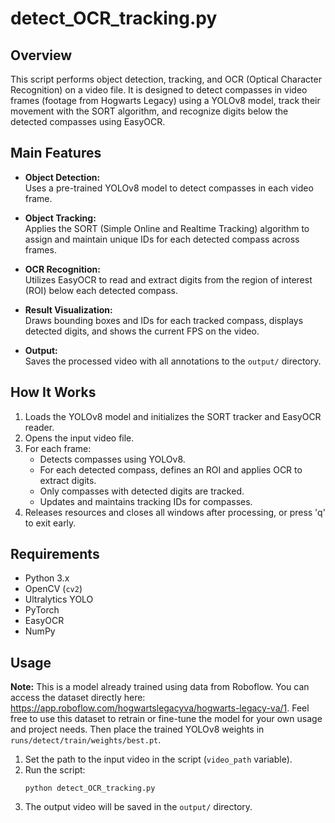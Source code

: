 # detect_OCR_tracking.py

## Overview

This script performs object detection, tracking, and OCR (Optical Character Recognition) on a video file. It is designed to detect compasses in video frames (footage from Hogwarts Legacy) using a YOLOv8 model, track their movement with the SORT algorithm, and recognize digits below the detected compasses using EasyOCR.

## Main Features

- **Object Detection:**  
  Uses a pre-trained YOLOv8 model to detect compasses in each video frame.

- **Object Tracking:**  
  Applies the SORT (Simple Online and Realtime Tracking) algorithm to assign and maintain unique IDs for each detected compass across frames.

- **OCR Recognition:**  
  Utilizes EasyOCR to read and extract digits from the region of interest (ROI) below each detected compass.

- **Result Visualization:**  
  Draws bounding boxes and IDs for each tracked compass, displays detected digits, and shows the current FPS on the video.

- **Output:**  
  Saves the processed video with all annotations to the `output/` directory.

## How It Works

1. Loads the YOLOv8 model and initializes the SORT tracker and EasyOCR reader.
2. Opens the input video file.
3. For each frame:
   - Detects compasses using YOLOv8.
   - For each detected compass, defines an ROI and applies OCR to extract digits.
   - Only compasses with detected digits are tracked.
   - Updates and maintains tracking IDs for compasses.
4. Releases resources and closes all windows after processing, or press 'q' to exit early.

## Requirements

- Python 3.x
- OpenCV (`cv2`)
- Ultralytics YOLO
- PyTorch
- EasyOCR
- NumPy

## Usage
**Note:** This is a model already trained using data from Roboflow. You can access the dataset directly here: https://app.roboflow.com/hogwartslegacyva/hogwarts-legacy-va/1. Feel free to use this dataset to retrain or fine-tune the model for your own usage and project needs. Then place the trained YOLOv8 weights in `runs/detect/train/weights/best.pt`.
1. Set the path to the input video in the script (`video_path` variable).
2. Run the script:
   ```
   python detect_OCR_tracking.py
   ```
3. The output video will be saved in the `output/` directory. 